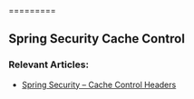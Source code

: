 =========

## Spring Security Cache Control

### Relevant Articles: 
- [Spring Security – Cache Control Headers](http://www.nklkarthi.com/spring-security-cache-control-headers)
